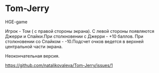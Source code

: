 Tom-Jerry
=========

HGE-game

Игрок - Том ( с правой стороны экрана). С левой стороны появляются Джерри и Спайки.При столкновении с Джерри - +10 баллов. При столкновении со Спайком - -10.Подсчет очков ведется в верхней центральной части экрана.

Неокончательная версия.



https://github.com/natalikovaleva/Tom-Jerry/issues/1
